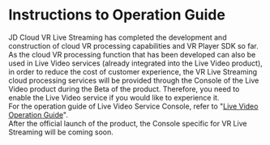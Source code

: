 # Instructions to Operation Guide

JD Cloud VR Live Streaming has completed the development and construction of cloud VR processing capabilities and VR Player SDK so far. As the cloud VR processing function that has been developed can also be used in Live Video services (already integrated into the Live Video product), in order to reduce the cost of customer experience, the VR Live Streaming cloud processing services will be provided through the Console of the Live Video product during the Beta of the product. Therefore, you need to enable the Live Video service if you would like to experience it.   
For the operation guide of Live Video Service Console, refer to "[Live Video Operation Guide](https://github.com/jdcloudcom/cn/blob/edit/documentation/Video-Service/Live-Video/Operation-Guide/Live-overview.md)".       
After the official launch of the product, the Console specific for VR Live Streaming will be coming soon.
